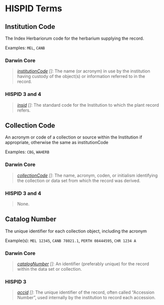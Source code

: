 HISPID Terms
============

## Institution Code

The Index Herbariorum code for the herbarium supplying the record.

Examples: `MEL`, `CANB`

### Darwin Core

> _[institutionCode] []_: The name (or acronym) in use by the institution having custody of the object(s) or information referred to in the record.

### HISPID 3 and 4

> _[insid] []_: The standard code for the Institution to which the plant record refers.

[institutionCode]: http://rs.tdwg.org/dwc/terms/institutionCode
[insid]: http://chah.gov.au/hispid/terms/insid

## Collection Code

An acronym or code of a collection or source within the Institution if appropriate, otherwise the same as institutionCode

Examples: `CBG`, `WAHERB`

### Darwin Core

> _[collectionCode] []_: The name, acronym, coden, or initialism identifying the collection or data set from which the record was derived.

### HISPID 3 and 4

> None.

[collectionCode]: http://rs.tdwg.org/dwc/terms/collectionCode

## Catalog Number

The unique identifier for each collection object, including the acronym

Example(s): `MEL 12345`, `CANB 78021.1`, `PERTH 08444595`, `CHR 1234 A`

### Darwin Core

> _[catalogNumber] []_:  An identifier (preferably unique) for the record within the data set or collection.

### HISPID 3

> _[accid] []_: The unique identifier of the record, often called “Accession Number”, used internally by the institution to record each accession.

[catalogNumber]: http://rs.tdwg.org/dwc/terms/catalogueNumber
[accid]: http://chah.org.au/hispid/terms/accid

